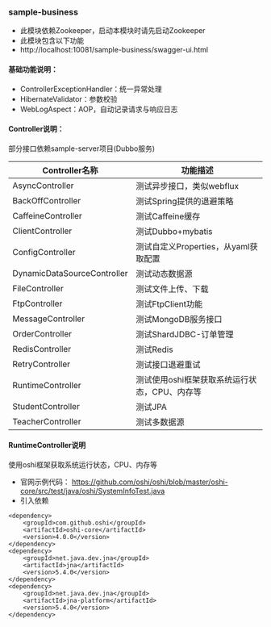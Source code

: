 ### sample-business
- 此模块依赖Zookeeper，启动本模块时请先启动Zookeeper
- 此模块包含以下功能
- http://localhost:10081/sample-business/swagger-ui.html

#### 基础功能说明：
- ControllerExceptionHandler：统一异常处理
- HibernateValidator：参数校验
- WebLogAspect：AOP，自动记录请求与响应日志

#### Controller说明：
部分接口依赖sample-server项目(Dubbo服务)

| Controller名称 | 功能描述 |
| --- | --- |
| AsyncController               | 测试异步接口，类似webflux |
| BackOffController             | 测试Spring提供的退避策略 |
| CaffeineController            | 测试Caffeine缓存 |
| ClientController              | 测试Dubbo+mybatis |
| ConfigController              | 测试自定义Properties，从yaml获取配置 |
| DynamicDataSourceController   | 测试动态数据源 |
| FileController                | 测试文件上传、下载 |
| FtpController                 | 测试FtpClient功能 |
| MessageController             | 测试MongoDB服务接口 |
| OrderController               | 测试ShardJDBC-订单管理 |
| RedisController               | 测试Redis |
| RetryController               | 测试接口退避重试 |
| RuntimeController             | 测试使用oshi框架获取系统运行状态，CPU、内存等  |
| StudentController             | 测试JPA |
| TeacherController             | 测试多数据源 |

#### RuntimeController说明
使用oshi框架获取系统运行状态，CPU、内存等 
- 官网示例代码： https://github.com/oshi/oshi/blob/master/oshi-core/src/test/java/oshi/SystemInfoTest.java
- 引入依赖
```
<dependency>
    <groupId>com.github.oshi</groupId>
    <artifactId>oshi-core</artifactId>
    <version>4.0.0</version>
</dependency>
<dependency>
    <groupId>net.java.dev.jna</groupId>
    <artifactId>jna</artifactId>
    <version>5.4.0</version>
</dependency>
<dependency>
    <groupId>net.java.dev.jna</groupId>
    <artifactId>jna-platform</artifactId>
    <version>5.4.0</version>
</dependency>
```